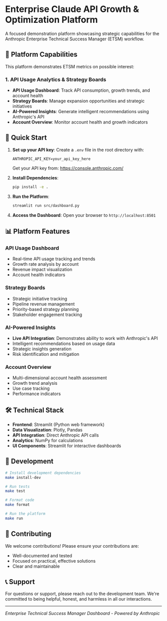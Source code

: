 # Enterprise Claude API Growth & Optimization Platform

A focused demonstration platform showcasing strategic capabilities for the Anthropic Enterprise Technical Success Manager (ETSM) workflow.

## 🎯 Platform Capabilities

This platform demonstrates ETSM metrics on possible interest:

### 1. API Usage Analytics & Strategy Boards
- **API Usage Dashboard**: Track API consumption, growth trends, and account health
- **Strategy Boards**: Manage expansion opportunities and strategic initiatives
- **AI-Powered Insights**: Generate intelligent recommendations using Anthropic's API
- **Account Overview**: Monitor account health and growth indicators

## 🚀 Quick Start

1. **Set up your API key**:
   Create a `.env` file in the root directory with:
   ```
   ANTHROPIC_API_KEY=your_api_key_here
   ```
   Get your API key from: https://console.anthropic.com/

2. **Install Dependencies**:
   ```bash
   pip install -e .
   ```

3. **Run the Platform**:
   ```bash
   streamlit run src/dashboard.py
   ```

4. **Access the Dashboard**:
   Open your browser to `http://localhost:8501`

## 📊 Platform Features

### API Usage Dashboard
- Real-time API usage tracking and trends
- Growth rate analysis by account
- Revenue impact visualization
- Account health indicators

### Strategy Boards
- Strategic initiative tracking
- Pipeline revenue management
- Priority-based strategy planning
- Stakeholder engagement tracking

### AI-Powered Insights
- **Live API Integration**: Demonstrates ability to work with Anthropic's API
- Intelligent recommendations based on usage data
- Strategic insights generation
- Risk identification and mitigation

### Account Overview
- Multi-dimensional account health assessment
- Growth trend analysis
- Use case tracking
- Performance indicators

## 🛠️ Technical Stack

- **Frontend**: Streamlit (Python web framework)
- **Data Visualization**: Plotly, Pandas
- **API Integration**: Direct Anthropic API calls
- **Analytics**: NumPy for calculations
- **UI Components**: Streamlit for interactive dashboards



## 🔧 Development

```bash
# Install development dependencies
make install-dev

# Run tests
make test

# Format code
make format

# Run the platform
make run
```

## 🤝 Contributing

We welcome contributions! Please ensure your contributions are:
- Well-documented and tested
- Focused on practical, effective solutions
- Clear and maintainable

## 📞 Support

For questions or support, please reach out to the development team. We're committed to being helpful, honest, and harmless in all our interactions.

---

*Enterprise Technical Success Manager Dashboard - Powered by Anthropic*